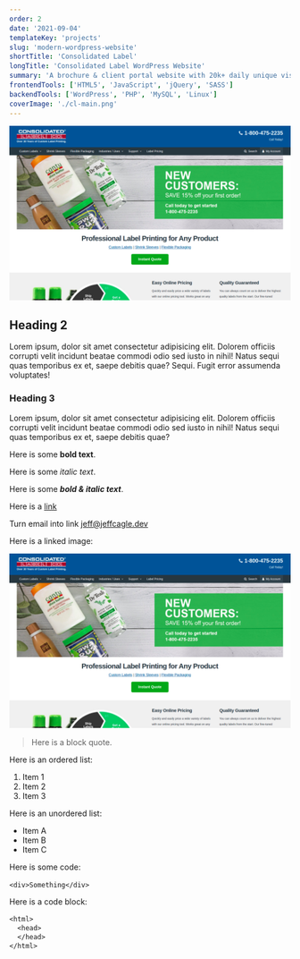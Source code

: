 ```yaml
---
order: 2
date: '2021-09-04'
templateKey: 'projects'
slug: 'modern-wordpress-website'
shortTitle: 'Consolidated Label'
longTitle: 'Consolidated Label WordPress Website'
summary: 'A brochure & client portal website with 20k+ daily unique visitors.'
frontendTools: ['HTML5', 'JavaScript', 'jQuery', 'SASS']
backendTools: ['WordPress', 'PHP', 'MySQL', 'Linux']
coverImage: './cl-main.png'
---
```


![This is the alt tag](./cl-main.png 'This is the title')

## Heading 2

Lorem ipsum, dolor sit amet consectetur adipisicing elit. Dolorem
officiis corrupti velit incidunt beatae commodi odio sed iusto in
nihil! Natus sequi quas temporibus ex et, saepe debitis quae? Sequi.
Fugit error assumenda voluptates!

### Heading 3

Lorem ipsum, dolor sit amet consectetur adipisicing elit. Dolorem
officiis corrupti velit incidunt beatae commodi odio sed iusto in
nihil! Natus sequi quas temporibus ex et, saepe debitis quae?

Here is some **bold text**.

Here is some _italic text_.

Here is some **_bold & italic text_**.

Here is a [link](https://www.google.com 'Here is a link title')

Turn email into link <jeff@jeffcagle.dev>

Here is a linked image:

[![This is the alt tag](./cl-main.png 'This is the title')](https://www.google.com)

> Here is a block quote.

Here is an ordered list:

1. Item 1
2. Item 2
3. Item 3

Here is an unordered list:

- Item A
- Item B
- Item C

Here is some code:

`<div>Something</div>`

Here is a code block:

    <html>
      <head>
      </head>
    </html>
